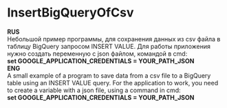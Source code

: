 # InsertBigQueryOfCsv
<b>RUS</b><br>
Небольшой пример программы, для сохранения данных из csv файла в таблицу BigQuery запросом INSERT VALUE.
Для работы приложения нужно создать переменную с json файлом, командой в cmd: <br><b>set GOOGLE_APPLICATION_CREDENTIALS = YOUR_PATH_JSON</b>
<br><b>ENG</b><br>
A small example of a program to save data from a csv file to a BigQuery table using an INSERT VALUE query.
For the application to work, you need to create a variable with a json file, using a command in cmd:<br><b>set GOOGLE_APPLICATION_CREDENTIALS = YOUR_PATH_JSON</b>
